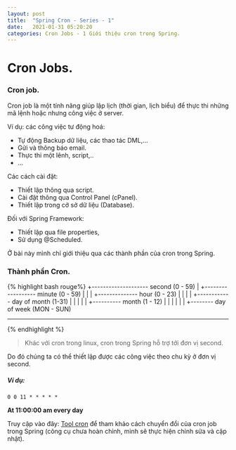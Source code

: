 ```yaml
---
layout: post
title:  "Spring Cron - Series - 1"
date:   2021-01-31 05:20:20
categories: Cron Jobs - 1 Giới thiệu cron trong Spring.
---
```


# Cron Jobs.

### Cron job.

Cron job là một tính năng giúp lập lịch (thời gian, lịch biểu) để thực thi những mã lệnh hoặc nhưng công việc ở server.

Ví dụ: các công việc tư động hoá:

- Tự động Backup dữ liệu, các thao tác DML,...
- Gửi và thông báo email.
- Thực thi một lênh, script,..
- ...

Các cách cài đặt:

- Thiết lập thông qua script.
- Cài đặt thông qua Control Panel (cPanel).
- Thiết lập trong cở sở dữ liệu (Database).

Đối với Spring Framework:

- Thiết lập qua file properties,
- Sử dụng @Scheduled.

Ở bài này mình chỉ giới thiệu qua các thành phần của cron trong Spring.

### Thành phần Cron.

{% highlight bash rouge%}
+-------------------- second (0 - 59)
| +------------------ minute (0 - 59)
| | | +-------------- hour (0 - 23)
| | | | +------------ day of month (1-31)
| | | | | +---------- month (1 - 12)
| | | | | | +-------- day of week (MON - SUN)
* * * * * *
{% endhighlight %}


> Khác với cron trong linux, cron trong Spring hỗ trợ tới đơn vị second. 

Do đó chúng ta có thể thiết lập được các công việc theo chu kỳ ở đơn vị second.

##### Ví dụ:

```
0 0 11 * * * * * 
```

**At 11:00:00 am every day**

Truy cập vào đây: [Tool cron](https://sotaycode.github.io/cron.sample) để tham khảo cách chuyển đổi của cron job trong Spring (công cụ chưa hoàn chỉnh, mình sẽ thực hiện chỉnh sửa và cập nhật).
